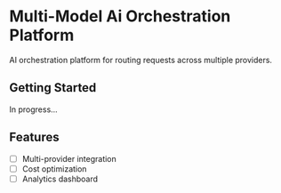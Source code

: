 # Multi-Model Ai Orchestration Platform

AI orchestration platform for routing requests across multiple providers.

## Getting Started
In progress...

## Features
- [ ] Multi-provider integration
- [ ] Cost optimization
- [ ] Analytics dashboard
